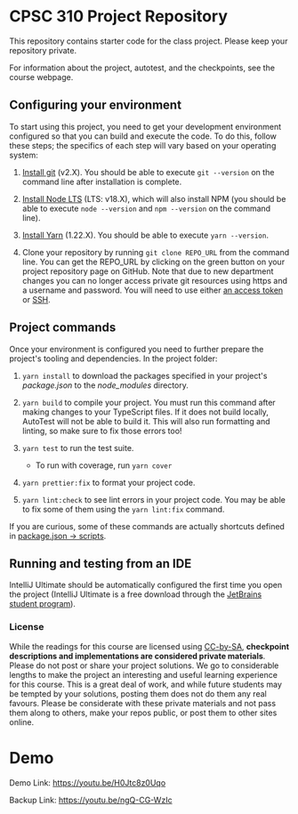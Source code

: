 # CPSC 310 Project Repository

This repository contains starter code for the class project.
Please keep your repository private.

For information about the project, autotest, and the checkpoints, see the course webpage.

## Configuring your environment

To start using this project, you need to get your development environment configured so that you can build and execute the code.
To do this, follow these steps; the specifics of each step will vary based on your operating system:

1. [Install git](https://git-scm.com/downloads) (v2.X). You should be able to execute `git --version` on the command line after installation is complete.

1. [Install Node LTS](https://nodejs.org/en/download/) (LTS: v18.X), which will also install NPM (you should be able to execute `node --version` and `npm --version` on the command line).

1. [Install Yarn](https://yarnpkg.com/en/docs/install) (1.22.X). You should be able to execute `yarn --version`.

1. Clone your repository by running `git clone REPO_URL` from the command line. You can get the REPO_URL by clicking on the green button on your project repository page on GitHub. Note that due to new department changes you can no longer access private git resources using https and a username and password. You will need to use either [an access token](https://help.github.com/en/github/authenticating-to-github/creating-a-personal-access-token-for-the-command-line) or [SSH](https://help.github.com/en/github/authenticating-to-github/adding-a-new-ssh-key-to-your-github-account).

## Project commands

Once your environment is configured you need to further prepare the project's tooling and dependencies.
In the project folder:

1. `yarn install` to download the packages specified in your project's *package.json* to the *node_modules* directory.

1. `yarn build` to compile your project. You must run this command after making changes to your TypeScript files. If it does not build locally, AutoTest will not be able to build it. This will also run formatting and linting, so make sure to fix those errors too!

1. `yarn test` to run the test suite.
    - To run with coverage, run `yarn cover`

1. `yarn prettier:fix` to format your project code.

1. `yarn lint:check` to see lint errors in your project code. You may be able to fix some of them using the `yarn lint:fix` command.


If you are curious, some of these commands are actually shortcuts defined in [package.json -> scripts](./package.json).

## Running and testing from an IDE

IntelliJ Ultimate should be automatically configured the first time you open the project (IntelliJ Ultimate is a free download through the [JetBrains student program](https://www.jetbrains.com/community/education/#students/)).

### License

While the readings for this course are licensed using [CC-by-SA](https://creativecommons.org/licenses/by-sa/3.0/), **checkpoint descriptions and implementations are considered private materials**. Please do not post or share your project solutions. We go to considerable lengths to make the project an interesting and useful learning experience for this course. This is a great deal of work, and while future students may be tempted by your solutions, posting them does not do them any real favours. Please be considerate with these private materials and not pass them along to others, make your repos public, or post them to other sites online.

# Demo
Demo Link: https://youtu.be/H0Jtc8z0Uqo

Backup Link: https://youtu.be/ngQ-CG-WzIc
